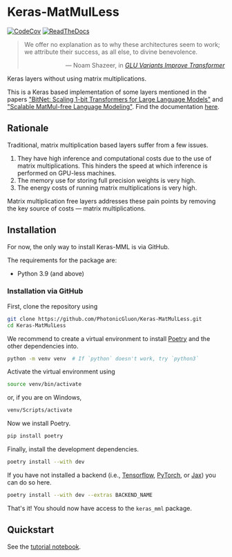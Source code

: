# Keras-MatMulLess

[![CodeCov](https://codecov.io/gh/PhotonicGluon/Keras-MatMulLess/graph/badge.svg?token=VKD0CJX1SD)](https://codecov.io/gh/PhotonicGluon/Keras-MatMulLess)
[![ReadTheDocs](https://readthedocs.org/projects/keras-matmulless/badge/?version=latest)](https://keras-matmulless.readthedocs.io/en/latest/?badge=latest)

> We offer no explanation as to why these architectures seem to work; we attribute their success, as all else, to divine benevolence.
> <div style="text-align: right">&mdash; Noam Shazeer, in <a href="https://arxiv.org/pdf/2002.05202"><em>GLU Variants Improve Transformer</em></a></div>

<!-- start summary -->
Keras layers without using matrix multiplications.

This is a Keras based implementation of some layers mentioned in the papers ["BitNet: Scaling 1-bit Transformers for Large Language Models"](https://arxiv.org/pdf/2310.11453) and ["Scalable MatMul-free Language Modeling"](https://arxiv.org/pdf/2406.02528). <!-- end summary --> Find the documentation [here](https://keras-matmulless.readthedocs.io/en/latest/).

## Rationale
<!-- start rationale -->

Traditional, matrix multiplication based layers suffer from a few issues.

1. They have high inference and computational costs due to the use of matrix multiplications. This hinders the speed at which inference is performed on GPU-less machines.
2. The memory use for storing full precision weights is very high.
3. The energy costs of running matrix multiplications is very high.

Matrix multiplication free layers addresses these pain points by removing the key source of costs &mdash; matrix multiplications.

<!-- end rationale -->

## Installation
<!-- start installation overview -->

For now, the only way to install Keras-MML is via GitHub.

The requirements for the package are:

- Python 3.9 (and above)

<!-- end installation overview -->

### Installation via GitHub
<!-- start installation GitHub -->

First, clone the repository using

```bash
git clone https://github.com/PhotonicGluon/Keras-MatMulLess.git
cd Keras-MatMulLess
```

We recommend to create a virtual environment to install [Poetry](https://python-poetry.org/) and the other dependencies into.

```bash
python -m venv venv  # If `python` doesn't work, try `python3`
```

Activate the virtual environment using

```bash
source venv/bin/activate
```

or, if you are on Windows,

```bash
venv/Scripts/activate
```

Now we install Poetry.

```bash
pip install poetry
```

Finally, install the development dependencies.

```bash
poetry install --with dev
```

If you have not installed a backend (i.e., [Tensorflow](https://www.tensorflow.org/), [PyTorch](https://pytorch.org/), or [Jax](https://jax.readthedocs.io/en/latest/index.html)) you can do so here.

```bash
poetry install --with dev --extras BACKEND_NAME
```

That's it! You should now have access to the `keras_mml` package.

<!-- end installation GitHub -->

## Quickstart

See the [tutorial notebook](docs/source/getting-started/tutorial.ipynb).
